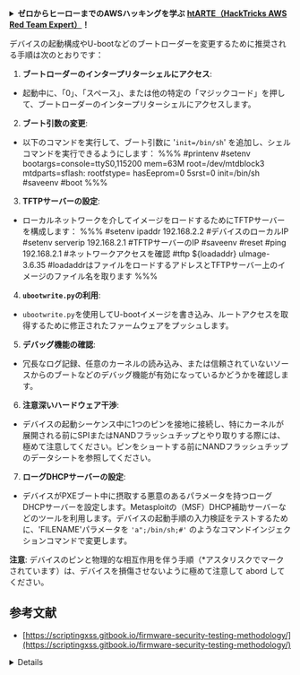 <details>

<summary><strong>ゼロからヒーローまでのAWSハッキングを学ぶ</strong> <a href="https://training.hacktricks.xyz/courses/arte"><strong>htARTE（HackTricks AWS Red Team Expert）</strong></a><strong>！</strong></summary>

HackTricksをサポートする他の方法：

* **HackTricksで企業を宣伝したい**または**HackTricksをPDFでダウンロードしたい場合**は、[**SUBSCRIPTION PLANS**](https://github.com/sponsors/carlospolop)をチェックしてください！
* [**公式PEASS＆HackTricksスワッグ**](https://peass.creator-spring.com)を入手する
* [**The PEASS Family**](https://opensea.io/collection/the-peass-family)を発見し、独占的な[**NFTs**](https://opensea.io/collection/the-peass-family)のコレクションをご覧ください
* **💬 [**Discordグループ**](https://discord.gg/hRep4RUj7f)に参加するか、[**telegramグループ**](https://t.me/peass)に参加するか、**Twitter**で私をフォローする 🐦 [**@carlospolopm**](https://twitter.com/carlospolopm)**.**
* **ハッキングトリックを共有するために** [**HackTricks**](https://github.com/carlospolop/hacktricks)と[**HackTricks Cloud**](https://github.com/carlospolop/hacktricks-cloud)のGitHubリポジトリにPRを提出する

</details>

デバイスの起動構成やU-bootなどのブートローダーを変更するために推奨される手順は次のとおりです：

1. **ブートローダーのインタープリターシェルにアクセス**:
- 起動中に、「0」、「スペース」、または他の特定の「マジックコード」を押して、ブートローダーのインタープリターシェルにアクセスします。

2. **ブート引数の変更**:
- 以下のコマンドを実行して、ブート引数に '`init=/bin/sh`' を追加し、シェルコマンドを実行できるようにします：
%%%
#printenv
#setenv bootargs=console=ttyS0,115200 mem=63M root=/dev/mtdblock3 mtdparts=sflash:<partitiionInfo> rootfstype=<fstype> hasEeprom=0 5srst=0 init=/bin/sh
#saveenv
#boot
%%%

3. **TFTPサーバーの設定**:
- ローカルネットワークを介してイメージをロードするためにTFTPサーバーを構成します：
%%%
#setenv ipaddr 192.168.2.2 #デバイスのローカルIP
#setenv serverip 192.168.2.1 #TFTPサーバーのIP
#saveenv
#reset
#ping 192.168.2.1 #ネットワークアクセスを確認
#tftp ${loadaddr} uImage-3.6.35 #loadaddrはファイルをロードするアドレスとTFTPサーバー上のイメージのファイル名を取ります
%%%

4. **`ubootwrite.py`の利用**:
- `ubootwrite.py`を使用してU-bootイメージを書き込み、ルートアクセスを取得するために修正されたファームウェアをプッシュします。

5. **デバッグ機能の確認**:
- 冗長なログ記録、任意のカーネルの読み込み、または信頼されていないソースからのブートなどのデバッグ機能が有効になっているかどうかを確認します。

6. **注意深いハードウェア干渉**:
- デバイスの起動シーケンス中に1つのピンを接地に接続し、特にカーネルが展開される前にSPIまたはNANDフラッシュチップとやり取りする際には、極めて注意してください。ピンをショートする前にNANDフラッシュチップのデータシートを参照してください。

7. **ローグDHCPサーバーの設定**:
- デバイスがPXEブート中に摂取する悪意のあるパラメータを持つローグDHCPサーバーを設定します。Metasploitの（MSF）DHCP補助サーバーなどのツールを利用します。デバイスの起動手順の入力検証をテストするために、'FILENAME'パラメータを `'a";/bin/sh;#'` のようなコマンドインジェクションコマンドで変更します。

**注意**: デバイスのピンと物理的な相互作用を伴う手順（*アスタリスクでマークされています）は、デバイスを損傷させないように極めて注意して abord してください。


## 参考文献
* [https://scriptingxss.gitbook.io/firmware-security-testing-methodology/](https://scriptingxss.gitbook.io/firmware-security-testing-methodology/) 

<details>
